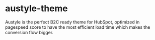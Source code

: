 # austyle-theme
Austyle is the perfect B2C ready theme for HubSpot, optimized in pagespeed score to have the most efficient load time which makes the conversion flow bigger.
